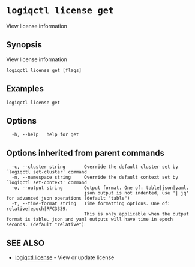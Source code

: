 # `logiqctl license get`

View license information

## Synopsis

View license information

```text
logiqctl license get [flags]
```

## Examples

```text
logiqctl license get
```

## Options

```text
  -h, --help   help for get
```

## Options inherited from parent commands

```text
  -c, --cluster string       Override the default cluster set by `logiqctl set-cluster' command
  -n, --namespace string     Override the default context set by `logiqctl set-context' command
  -o, --output string        Output format. One of: table|json|yaml. 
                             json output is not indented, use '| jq' for advanced json operations (default "table")
  -t, --time-format string   Time formatting options. One of: relative|epoch|RFC3339. 
                             This is only applicable when the output format is table. json and yaml outputs will have time in epoch seconds. (default "relative")
```

## SEE ALSO

* [logiqctl license](/license/logiqctl_license)     - View or update license

